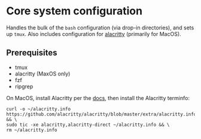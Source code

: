 # Core system configuration

Handles the bulk of the `bash` configuration (via drop-in directories), and sets
up `tmux`. Also includes configuration for [alacritty][alacritty] (primarily for
MacOS).

## Prerequisites

- tmux
- alacritty (MaxOS only)
- fzf
- ripgrep

On MacOS, install Alacritty per the [docs][alacritty-install], then install the
Alacritty terminfo:

```console
curl -o ~/alacritty.info https://github.com/alacritty/alacritty/blob/master/extra/alacritty.info && \
sudo tic -xe alacritty,alacritty-direct ~/alacritty.info && \
rm ~/alacritty.info
```

[alacritty]: https://alacritty.org/
[alacritty-install]: https://github.com/alacritty/alacritty/blob/master/INSTALL.md#terminfo
